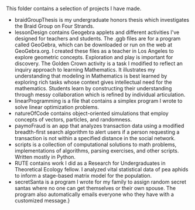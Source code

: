 This folder contains a selection of projects I have made.
+ braidGroupThesis is my undergraduate honors thesis which investigates the Braid Group on Four Strands.
+ lessonDesign contains Geogebra applets and different activities I've designed for teachers and students.  The .ggb files are for a program called GeoGebra, which can be downloaded or run on the web at GeoGebra.org.  I created these files as a teacher in Los Angeles to explore geometric concepts.  Exploration and play is important for discovery.   The Golden Crown activity is a task I modified to reflect an inquiry approach to learning Mathematics.  It illustrates my understanding that modeling in Mathematics is best learned by exploring rich tasks whose context gives intellectual need for the mathematics.  Students learn by constructing their understanding through messy collaboration which is refined by individual articulation.
+ linearProgramming is a file that contains a simplex program I wrote to solve linear optimization problems.
+ natureOfCode contains object-oriented simulations that employ concepts of vectors, particles, and randomness.
+ paymoFraud is an app that analyzes transaction data using a modified breadth-first search algorithm to alert users if a person requesting a transaction is not within a specified distance in the social network.
+ scripts is a collection of computational solutions to math problems, implementations of algorithms, parsing exercises, and other scripts. Written mostly in Python.
+ RUTE contains work I did as a Research for Undergraduates in Theoretical Ecology fellow.  I analyzed vital statistical data of pea aphids to inform a stage-based matrix model for the population.
+ secretSanta is a program I wrote for my family to assign random secret santas where no one can get themselves or their own spouse. The program also automatically emails everyone who they have with a customized message.}
